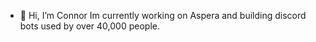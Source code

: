 - 👋 Hi, I’m Connor
Im currently working on Aspera and building discord bots used by over 40,000 people.
